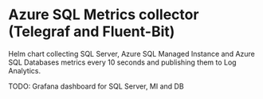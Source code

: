# Azure SQL Metrics collector (Telegraf and Fluent-Bit)

Helm chart collecting SQL Server, Azure SQL Managed Instance and Azure SQL Databases metrics every 10 seconds and publishing them to Log Analytics.

TODO: Grafana dashboard for SQL Server, MI and DB
